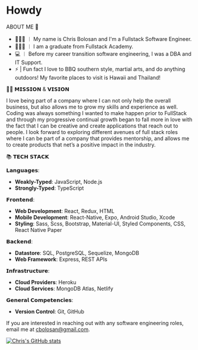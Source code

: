 # Howdy

ABOUT ME 👋
- 👩🏻‍💻 ︱ My name is Chris Bolosan and I'm a Fullstack Software Engineer.
- 👩🏻‍🎓 ︱ I am a graduate from Fullstack Academy.
- :computer: ︱ Before my career transition software engineering, I was a DBA and IT Support. 
- ⚡ | Fun fact I love to BBQ southern style, martial arts, and do anything outdoors! My favorite places to visit is Hawaii and Thailand!


🙌🏼 𝗠𝗜𝗦𝗦𝗜𝗢𝗡 & 𝗩𝗜𝗦𝗜𝗢𝗡

 I love being part of a company where I can not only help the overall business, but also allows me to grow my skills and experience as well. Coding was always something I wanted to make happen prior to FullStack and through my progressive continual growth began to fall more in love with the fact that I can be creative and create applications that reach out to people. I look forward to exploring different avenues of full stack roles where I can be part of a company that provides mentorship, and allows me to create products that net’s a positive impact in the industry.


📚 𝗧𝗘𝗖𝗛 𝗦𝗧𝗔𝗖𝗞

𝗟𝗮𝗻𝗴𝘂𝗮𝗴𝗲𝘀:

- **Weakly-Typed**: JavaScript, Node.js
- **Strongly-Typed**: TypeScript

𝗙𝗿𝗼𝗻𝘁𝗲𝗻𝗱:

- **Web Development**: React, Redux, HTML
- **Mobile Development**: React-Native, Expo, Android Studio, Xcode
- **Styling**: Sass, Scss, Bootstrap, Material-UI, Styled Components, CSS, React Native Paper

𝗕𝗮𝗰𝗸𝗲𝗻𝗱:

- **Datastore**: SQL, PostgreSQL, Sequelize, MongoDB
- **Web Framework**: Express, REST APIs

𝗜𝗻𝗳𝗿𝗮𝘀𝘁𝗿𝘂𝗰𝘁𝘂𝗿𝗲:

- **Cloud Providers**: Heroku
- **Cloud Services**: MongoDB Atlas, Netlify

𝗚𝗲𝗻𝗲𝗿𝗮𝗹 𝗖𝗼𝗺𝗽𝗲𝘁𝗲𝗻𝗰𝗶𝗲𝘀:

- **Version Control**: Git, GitHub
<!-- - **Unit Testing**: Jasmine, Jest, Mocha -->

If you are interested in reaching out with any software engineering roles, email me at cbolosan@gmail.com.


[![Chris's GitHub stats](https://github-readme-stats.vercel.app/api?username=chrisbolosan&theme=midnight-purple&show_icons=true)](https://github.com/chrisbolosan/github-readme-stats)
<br/>




